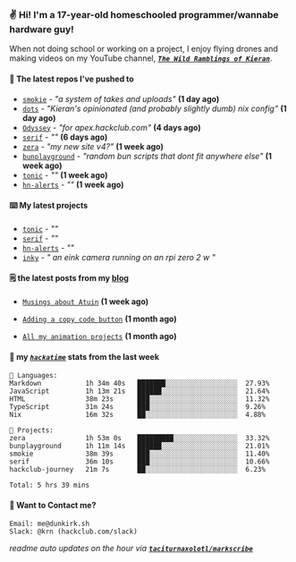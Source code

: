 ### ✌️ Hi! I'm a 17-year-old homeschooled programmer/wannabe hardware guy!

When not doing school or working on a project, I enjoy flying drones and making videos on my YouTube channel, [**_`The Wild Ramblings of Kieran`_**](https://youtube.com/@kieran.rambles).

#### 👷 The latest repos I've pushed to

- [`smokie`](https://github.com/taciturnaxolotl/smokie) - _"a system of takes and uploads"_ **(1 day ago)**
- [`dots`](https://github.com/taciturnaxolotl/dots) - _"Kieran's opinionated (and probably slightly dumb) nix config"_ **(1 day ago)**
- [`Odyssey`](https://github.com/MeghanaM4/Odyssey) - _"for apex.hackclub.com"_ **(4 days ago)**
- [`serif`](https://github.com/taciturnaxolotl/serif) - _""_ **(6 days ago)**
- [`zera`](https://github.com/taciturnaxolotl/zera) - _"my new site v4?"_ **(1 week ago)**
- [`bunplayground`](https://github.com/taciturnaxolotl/bunplayground) - _"random bun scripts that dont fit anywhere else"_ **(1 week ago)**
- [`tonic`](https://github.com/taciturnaxolotl/tonic) - _""_ **(1 week ago)**
- [`hn-alerts`](https://github.com/taciturnaxolotl/hn-alerts) - _""_ **(1 week ago)**

#### ⌨️ My latest projects

- [`tonic`](https://github.com/taciturnaxolotl/tonic) - _""_
- [`serif`](https://github.com/taciturnaxolotl/serif) - _""_
- [`hn-alerts`](https://github.com/taciturnaxolotl/hn-alerts) - _""_
- [`inky`](https://github.com/taciturnaxolotl/inky) - _" an eink camera running on an rpi zero 2 w "_

#### 🗒️ the latest posts from my [blog](https://dunkirk.sh)

- [`Musings about Atuin`](https://dunkirk.sh/blog/atuin/) **(1 week ago)**

- [`Adding a copy code button`](https://dunkirk.sh/blog/adding-a-copy-button/) **(1 month ago)**

- [`All my animation projects`](https://dunkirk.sh/blog/my-animations/) **(1 month ago)**



#### 📡 my [_`hackatime`_](https://waka.hackclub.com) stats from the last week

```text
💾 Languages:
Markdown           1h 34m 40s   ███████░░░░░░░░░░░░░░░░░░  27.93%
JavaScript         1h 13m 21s   ██████░░░░░░░░░░░░░░░░░░░  21.64%
HTML               38m 23s      ███░░░░░░░░░░░░░░░░░░░░░░  11.32%
TypeScript         31m 24s      ███░░░░░░░░░░░░░░░░░░░░░░  9.26%
Nix                16m 32s      ██░░░░░░░░░░░░░░░░░░░░░░░  4.88%

💼 Projects:
zera               1h 53m 0s    █████████░░░░░░░░░░░░░░░░  33.32%
bunplayground      1h 11m 14s   ██████░░░░░░░░░░░░░░░░░░░  21.01%
smokie             38m 39s      ███░░░░░░░░░░░░░░░░░░░░░░  11.40%
serif              36m 10s      ███░░░░░░░░░░░░░░░░░░░░░░  10.66%
hackclub-journey   21m 7s       ██░░░░░░░░░░░░░░░░░░░░░░░  6.23%

Total: 5 hrs 39 mins
```

#### 📮 Want to Contact me?

```text
Email: me@dunkirk.sh
Slack: @krn (hackclub.com/slack)
```

_readme auto updates on the hour via [**`taciturnaxolotl/markscribe`**](https://github.com/taciturnaxolotl/markscribe)_
